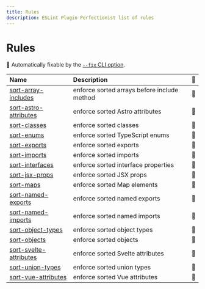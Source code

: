 ```yaml
---
title: Rules
description: ESLint Plugin Perfectionist list of rules
---
```


# Rules

<!-- begin auto-generated rules list -->

🔧 Automatically fixable by the [`--fix` CLI option](https://eslint.org/docs/user-guide/command-line-interface#--fix).

| Name                                                    | Description                                 | 🔧  |
| :------------------------------------------------------ | :------------------------------------------ | :-- |
| [sort-array-includes](/rules/sort-array-includes)       | enforce sorted arrays before include method | 🔧  |
| [sort-astro-attributes](/rules/sort-astro-attributes)   | enforce sorted Astro attributes             | 🔧  |
| [sort-classes](/rules/sort-classes)                     | enforce sorted classes                      | 🔧  |
| [sort-enums](/rules/sort-enums)                         | enforce sorted TypeScript enums             | 🔧  |
| [sort-exports](/rules/sort-exports)                     | enforce sorted exports                      | 🔧  |
| [sort-imports](/rules/sort-imports)                     | enforce sorted imports                      | 🔧  |
| [sort-interfaces](/rules/sort-interfaces)               | enforce sorted interface properties         | 🔧  |
| [sort-jsx-props](/rules/sort-jsx-props)                 | enforce sorted JSX props                    | 🔧  |
| [sort-maps](/rules/sort-maps)                           | enforce sorted Map elements                 | 🔧  |
| [sort-named-exports](/rules/sort-named-exports)         | enforce sorted named exports                | 🔧  |
| [sort-named-imports](/rules/sort-named-imports)         | enforce sorted named imports                | 🔧  |
| [sort-object-types](/rules/sort-object-types)           | enforce sorted object types                 | 🔧  |
| [sort-objects](/rules/sort-objects)                     | enforce sorted objects                      | 🔧  |
| [sort-svelte-attributes](/rules/sort-svelte-attributes) | enforce sorted Svelte attributes            | 🔧  |
| [sort-union-types](/rules/sort-union-types)             | enforce sorted union types                  | 🔧  |
| [sort-vue-attributes](/rules/sort-vue-attributes)       | enforce sorted Vue attributes               | 🔧  |

<!-- end auto-generated rules list -->
